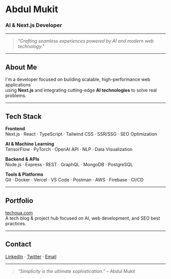 # Abdul Mukit  
### AI & Next.js Developer

---

> *"Crafting seamless experiences powered by AI and modern web technology."*  

---

## About Me

I'm a developer focused on building scalable, high-performance web applications  
using **Next.js** and integrating cutting-edge **AI technologies** to solve real problems.  

---

## Tech Stack

**Frontend**  
Next.js · React · TypeScript · Tailwind CSS · SSR/SSG · SEO Optimization  

**AI & Machine Learning**  
TensorFlow · PyTorch · OpenAI API · NLP · Data Visualization  

**Backend & APIs**  
Node.js · Express · REST · GraphQL · MongoDB · PostgreSQL  

**Tools & Platforms**  
Git · Docker · Vercel · VS Code · Postman · AWS · Firebase · CI/CD  

---

## Portfolio

[techoua.com](https://techoua.com)  
A tech blog & project hub focused on AI, web development, and SEO best practices.

---

## Contact

[LinkedIn](https://linkedin.com/in/your-linkedin) · [Twitter](https://twitter.com/your-twitter) · [Email](mailto:your-email@example.com)

---

> *“Simplicity is the ultimate sophistication.”* – Abdul Mukit
